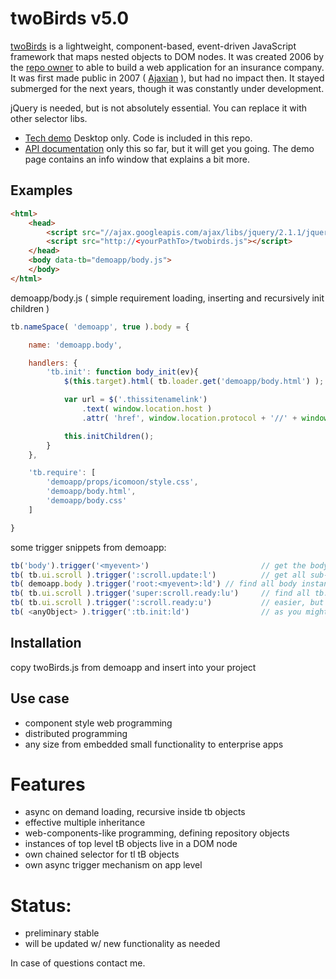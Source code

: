 # twoBirds v5.0

[twoBirds](https://github.com/FrankieTh-xx/twobirds) is a lightweight, component-based,
event-driven JavaScript framework that maps nested objects to DOM nodes. 
It was created 2006 by the [repo owner](http://frank.thuerigen.two-birds.ch) to able to build a web application for an insurance company.
It was first made public in 2007 ( [Ajaxian](http://ajaxian.com/archives/twobirds-lib-20-released) ), but had no impact then.
It stayed submerged for the next years, though it was constantly under development. 

jQuery is needed, but is not absolutely essential. You can replace it with other selector libs.

* [Tech demo](http://demo.two-birds.ch/) Desktop only. Code is included in this repo.
* [API documentation](doc/README.md) only this so far, but it will get you going. The demo page contains an info window that explains a bit more.

## Examples

```html
<html>
	<head>
		<script src="//ajax.googleapis.com/ajax/libs/jquery/2.1.1/jquery.min.js"></script>
		<script src="http://<yourPathTo>/twobirds.js"></script>
	</head>
    <body data-tb="demoapp/body.js">
    </body>
</html>
```

demoapp/body.js ( simple requirement loading, inserting and recursively init children )
```js 
tb.nameSpace( 'demoapp', true ).body = {

	name: 'demoapp.body',

	handlers: {
		'tb.init': function body_init(ev){
			$(this.target).html( tb.loader.get('demoapp/body.html') );

			var url = $('.thissitenamelink')
				.text( window.location.host )
				.attr( 'href', window.location.protocol + '//' + window.location.host );

			this.initChildren();
		}
	},

	'tb.require': [
		'demoapp/props/icomoon/style.css',
		'demoapp/body.html',
		'demoapp/body.css'
	]

}
```

some trigger snippets from demoapp:
```js 
tb('body').trigger('<myevent>') 						// get the body toplevel object, and trigger '<myevent>' on it, by default bubbling down the sub-instances.
tb( tb.ui.scroll ).trigger(':scroll.update:l')			// get all sub-instances of tb.ui.scroll, and trigger ':scroll.update:l' on it, meaning its a local event that doesnt bubble. As for this special event, all scrollBar handles will be resized and repositioned to reflect their inner content.
tb( demoapp.body ).trigger('root:<myevent>:ld')	// find all body instances, select their root object, trigger <myevent> bubbling down locally.<br />
tb( tb.ui.scroll ).trigger('super:scroll.ready:lu')		// find all tb.ui.scroll instances, select their super object, trigger scroll.ready bubbling up locally.<br />
tb( tb.ui.scroll ).trigger(':scroll.ready:u')			// easier, but the same as above. Missing 'l' indicates not to trigger it locally.<br />
tb( <anyObject> ).trigger(':tb.init:ld')				// as you might have guessed - the infamous 'tb.init' system event<br />
```

## Installation

copy twoBirds.js from demoapp and insert into your project

## Use case 
- component style web programming
- distributed programming
- any size from embedded small functionality to enterprise apps

# Features
- async on demand loading, recursive inside tb objects
- effective multiple inheritance
- web-components-like programming, defining repository objects
- instances of top level tB objects live in a DOM node
- own chained selector for tl tB objects
- own async trigger mechanism on app level

# Status:
- preliminary stable
- will be updated w/ new functionality as needed

In case of questions contact me.